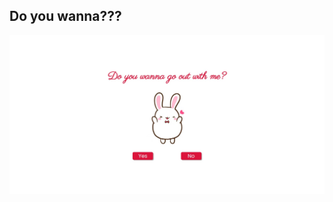 ## Do you wanna???

![Main Page](https://github.com/prabesh09/wanna-date/blob/main/assets/main.png?raw=true)
